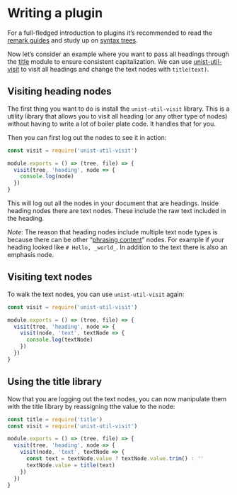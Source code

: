 # Writing a plugin

For a full-fledged introduction to plugins it’s recommended to read the [remark guides][remark-guides] and study up on [syntax trees][syntax-trees].

Now let’s consider an example where you want to pass all headings through the [title][] module to ensure consistent capitalization.  We can use [unist-util-visit][] to visit all headings and change the text nodes with `title(text)`.

## Visiting heading nodes

The first thing you want to do is install the `unist-util-visit` library.  This is a utility library that allows you
to visit all heading (or any other type of nodes) without having to write a lot of boiler plate code.  It handles that
for you.

Then you can first log out the nodes to see it in action:

```js
const visit = require('unist-util-visit')

module.exports = () => (tree, file) => {
  visit(tree, 'heading', node => {
    console.log(node)
  })
}
```

This will log out all the nodes in your document that are headings.  Inside heading nodes there are text nodes.  These
include the raw text included in the heading.

*Note*: The reason that heading nodes include multiple text node types is because there can be other
“[phrasing content][phrasing]” nodes.  For example if your heading looked like `# Hello, _world_`.  In addition to the
text there is also an emphasis node.

## Visiting text nodes

To walk the text nodes, you can use `unist-util-visit` again:

```js
const visit = require('unist-util-visit')

module.exports = () => (tree, file) => {
  visit(tree, 'heading', node => {
    visit(node, 'text', textNode => {
      console.log(textNode)
    })
  })
}
```

## Using the title library

Now that you are logging out the text nodes, you can now manipulate them with the title library by reassigning tthe value
to the node:

```js
const title = require('title')
const visit = require('unist-util-visit')

module.exports = () => (tree, file) => {
  visit(tree, 'heading', node => {
    visit(node, 'text', textNode => {
      const text = textNode.value ? textNode.value.trim() : ''  
      textNode.value = title(text)
    })
  })
}
```

[remark-guides]: https://github.com/remarkjs/remark/blob/master/doc/plugins.md#creating-plugins

[syntax-trees]: https://github.com/syntax-tree/unist#syntax-tree

[title]: https://github.com/zeit/title

[unist-util-visit]: https://github.com/syntax-tree/unist-util-visit

[phrasing]: https://www.w3.org/TR/2011/WD-html5-author-20110809/content-models.html#phrasing-content-0
